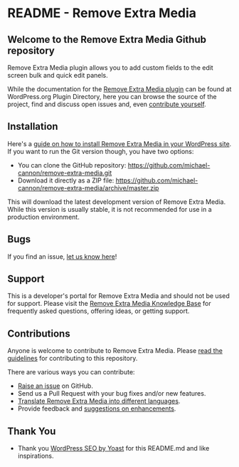 # README - Remove Extra Media

## Welcome to the Remove Extra Media Github repository

Remove Extra Media plugin allows you to add custom fields to the edit screen bulk and quick edit panels.

While the documentation for the [Remove Extra Media plugin](http://wordpress.org/plugins/remove-extra-media/) can be found at WordPress.org Plugin Directory, here you can browse the source of the project, find and discuss open issues and, even [contribute yourself](https://github.com/michael-cannon/remove-extra-media/blob/master/CONTRIBUTING.md).

## Installation

Here's a [guide on how to install Remove Extra Media in your WordPress site](http://wordpress.org/plugins/remove-extra-media/installation/). If you want to run the Git version though, you have two options:

* You can clone the GitHub repository: https://github.com/michael-cannon/remove-extra-media.git
* Download it directly as a ZIP file: https://github.com/michael-cannon/remove-extra-media/archive/master.zip

This will download the latest development version of Remove Extra Media. While this version is usually stable, it is not recommended for use in a production environment.

## Bugs

If you find an issue, [let us know here](https://github.com/michael-cannon/remove-extra-media/issues/new)!

## Support

This is a developer's portal for Remove Extra Media and should not be used for support. Please visit the [Remove Extra Media Knowledge Base](https://nodedesk.zendesk.com/hc/en-us/sections/200861112-WordPress-FAQs) for frequently asked questions, offering ideas, or getting support.

## Contributions

Anyone is welcome to contribute to Remove Extra Media. Please [read the guidelines](https://github.com/michael-cannon/remove-extra-media/blob/master/CONTRIBUTING.md) for contributing to this repository.

There are various ways you can contribute:

* [Raise an issue](https://github.com/michael-cannon/remove-extra-media/issues) on GitHub.
* Send us a Pull Request with your bug fixes and/or new features.
* [Translate Remove Extra Media into different languages](https://nodedesk.zendesk.com/hc/en-us/articles/202294892-How-do-I-change-Testimonials-Widget-text-labels-).
* Provide feedback and [suggestions on enhancements](https://github.com/michael-cannon/remove-extra-media/issues?direction=desc&labels=Enhancement&page=1&sort=created&state=open).

## Thank You
* Thank you [WordPress SEO by Yoast](https://github.com/jdevalk/wordpress-seo/blob/master/README.md) for this README.md and like inspirations.
